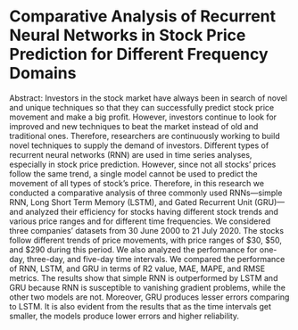 # Comparative Analysis of Recurrent Neural Networks in Stock Price Prediction for Different Frequency Domains

Abstract: Investors in the stock market have always been in search of novel and unique techniques so that they can successfully predict stock price movement and make a big profit. However, investors continue to look for improved and new techniques to beat the market instead of old and traditional ones. Therefore, researchers are continuously working to build novel techniques to supply the demand of investors. Different types of recurrent neural networks (RNN) are used in time series analyses, especially in stock price prediction. However, since not all stocks’ prices follow the same trend, a single model cannot be used to predict the movement of all types of stock’s price. Therefore, in this research we conducted a comparative analysis of three commonly used RNNs—simple RNN, Long Short Term Memory (LSTM), and Gated Recurrent Unit (GRU)—and analyzed their efficiency for stocks having different stock trends and various price ranges and for different time frequencies. We considered three companies’ datasets from 30 June 2000 to 21 July 2020. The stocks follow different trends of price movements, with price ranges of $30, $50, and $290 during this period. We also analyzed the performance for one-day, three-day, and five-day time intervals. We compared the performance of RNN, LSTM, and GRU in terms of R2 value, MAE, MAPE, and RMSE metrics. The results show that simple RNN is outperformed by LSTM and GRU because RNN is susceptible to vanishing gradient problems, while the other two models are not. Moreover, GRU produces lesser errors comparing to LSTM. It is also evident from the results that as the time intervals get smaller, the models produce lower errors and higher reliability.
